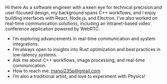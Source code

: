 Hi there 
As a software engineer with a keen eye for technical precision and user-focused design, my background spans C++ workflows, and I enjoy building interfaces with React, Node.js, and Electron. I’ve also worked on real-time communication solutions, including an intranet-based video conference application powered by WebRTC.

 -  I’m exploring advancements in real-time communication and system integrations.
 -  I’m always open to insights into Rust optimization and best practices in low-latency systems.
 -  Ask me about C++ workflows, image processing, and real-time communication.
 -  How to reach me: manoj235p@gmail.com
 -  I’m also a traditional artist, and love to experiment with Physics!

